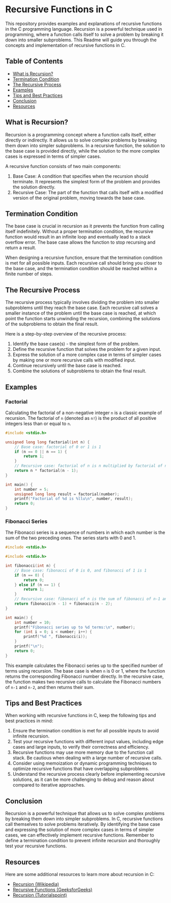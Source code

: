 # Recursive Functions in C

This repository provides examples and explanations of recursive functions in the C programming language. Recursion is a powerful technique used in programming, where a function calls itself to solve a problem by breaking it down into smaller subproblems. This Readme will guide you through the concepts and implementation of recursive functions in C.

## Table of Contents

- [What is Recursion?](#what-is-recursion)
- [Termination Condition](#termination-condition)
- [The Recursive Process](#the-recursive-process)
- [Examples](#examples)
- [Tips and Best Practices](#tips-and-best-practices)
- [Conclusion](#conclusion)
- [Resources](#resources)

## What is Recursion?

Recursion is a programming concept where a function calls itself, either directly or indirectly. It allows us to solve complex problems by breaking them down into simpler subproblems. In a recursive function, the solution to the base case is provided directly, while the solution to the more complex cases is expressed in terms of simpler cases.

A recursive function consists of two main components:
1. Base Case: A condition that specifies when the recursion should terminate. It represents the simplest form of the problem and provides the solution directly.
2. Recursive Case: The part of the function that calls itself with a modified version of the original problem, moving towards the base case.

## Termination Condition

The base case is crucial in recursion as it prevents the function from calling itself indefinitely. Without a proper termination condition, the recursive function would result in an infinite loop and eventually lead to a stack overflow error. The base case allows the function to stop recursing and return a result.

When designing a recursive function, ensure that the termination condition is met for all possible inputs. Each recursive call should bring you closer to the base case, and the termination condition should be reached within a finite number of steps.

## The Recursive Process

The recursive process typically involves dividing the problem into smaller subproblems until they reach the base case. Each recursive call solves a smaller instance of the problem until the base case is reached, at which point the function starts unwinding the recursion, combining the solutions of the subproblems to obtain the final result.

Here is a step-by-step overview of the recursive process:
1. Identify the base case(s) - the simplest form of the problem.
2. Define the recursive function that solves the problem for a given input.
3. Express the solution of a more complex case in terms of simpler cases by making one or more recursive calls with modified input.
4. Continue recursively until the base case is reached.
5. Combine the solutions of subproblems to obtain the final result.

## Examples

### Factorial

Calculating the factorial of a non-negative integer `n` is a classic example of recursion. The factorial of `n` (denoted as `n!`) is the product of all positive integers less than or equal to `n`.

```c
#include <stdio.h>

unsigned long long factorial(int n) {
    // Base case: factorial of 0 or 1 is 1
    if (n == 0 || n == 1) {
        return 1;
    }
    // Recursive case: factorial of n is n multiplied by factorial of n-1
    return n * factorial(n - 1);
}

int main() {
    int number = 5;
    unsigned long long result = factorial(number);
    printf("Factorial of %d is %llu\n", number, result);
    return 0;
}
```

### Fibonacci Series

The Fibonacci series is a sequence of numbers in which each number is the sum of the two preceding ones. The series starts with 0 and 1.

```c
#include <stdio.h>
```

```c
#include <stdio.h>

int fibonacci(int n) {
    // Base case: fibonacci of 0 is 0, and fibonacci of 1 is 1
    if (n == 0) {
        return 0;
    } else if (n == 1) {
        return 1;
    }
    // Recursive case: fibonacci of n is the sum of fibonacci of n-1 and fibonacci of n-2
    return fibonacci(n - 1) + fibonacci(n - 2);
}

int main() {
    int number = 10;
    printf("Fibonacci series up to %d terms:\n", number);
    for (int i = 0; i < number; i++) {
        printf("%d ", fibonacci(i));
    }
    printf("\n");
    return 0;
}
```

This example calculates the Fibonacci series up to the specified number of terms using recursion. The base case is when `n` is 0 or 1, where the function returns the corresponding Fibonacci number directly. In the recursive case, the function makes two recursive calls to calculate the Fibonacci numbers of `n-1` and `n-2`, and then returns their sum.

## Tips and Best Practices

When working with recursive functions in C, keep the following tips and best practices in mind:

1. Ensure the termination condition is met for all possible inputs to avoid infinite recursion.
2. Test your recursive functions with different input values, including edge cases and large inputs, to verify their correctness and efficiency.
3. Recursive functions may use more memory due to the function call stack. Be cautious when dealing with a large number of recursive calls.
4. Consider using memoization or dynamic programming techniques to optimize recursive functions that have overlapping subproblems.
5. Understand the recursive process clearly before implementing recursive solutions, as it can be more challenging to debug and reason about compared to iterative approaches.

## Conclusion

Recursion is a powerful technique that allows us to solve complex problems by breaking them down into simpler subproblems. In C, recursive functions call themselves to solve problems iteratively. By identifying the base case and expressing the solution of more complex cases in terms of simpler cases, we can effectively implement recursive functions. Remember to define a termination condition to prevent infinite recursion and thoroughly test your recursive functions.

## Resources

Here are some additional resources to learn more about recursion in C:

- [Recursion (Wikipedia)](https://en.wikipedia.org/wiki/Recursion_(computer_science))
- [Recursive Functions (GeeksforGeeks)](https://www.geeksforgeeks.org/recursion-in-c/)
- [Recursion (Tutorialspoint)](https://www.tutorialspoint.com/cprogramming/c_recursion.htm)
